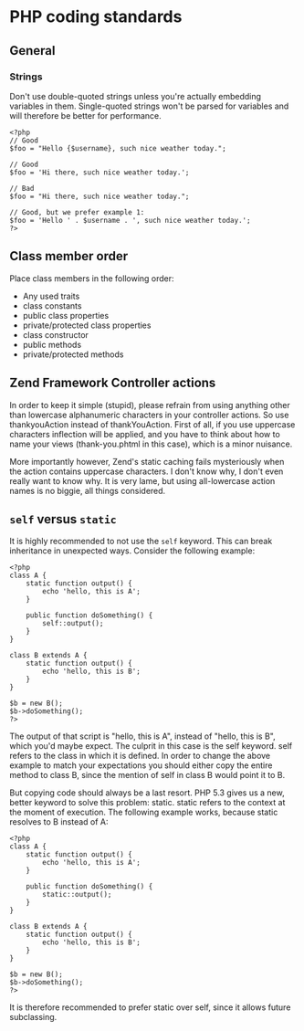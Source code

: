 # PHP coding standards

## General

### Strings
Don't use double-quoted strings unless you're actually embedding variables in them. Single-quoted strings won't be parsed for variables and will therefore be better for performance.

```
<?php
// Good
$foo = "Hello {$username}, such nice weather today."; 

// Good
$foo = 'Hi there, such nice weather today.';

// Bad
$foo = "Hi there, such nice weather today.";

// Good, but we prefer example 1:
$foo = 'Hello ' . $username . ', such nice weather today.';
?>
```

## Class member order

Place class members in the following order:

- Any used traits
- class constants
- public class properties
- private/protected class properties
- class constructor
- public methods
- private/protected methods

## Zend Framework Controller actions
In order to keep it simple (stupid), please refrain from using anything other than lowercase alphanumeric characters in your controller actions. 
So use thankyouAction instead of thankYouAction.
First of all, if you use uppercase characters inflection will be applied, and you have to think about how to name your views (thank-you.phtml in this case), which is a minor nuisance.

More importantly however, Zend's static caching fails mysteriously when the action contains uppercase characters. I don't know why, I don't even really want to know why. It is very lame, but using all-lowercase action names is no biggie, all things considered.

## `self` versus `static`
It is highly recommended to not use the `self` keyword. This can break inheritance in unexpected ways.
Consider the following example:
```
<?php
class A {
	static function output() {
		echo 'hello, this is A';
	}

	public function doSomething() {
		self::output();
	}
}

class B extends A {
	static function output() {
		echo 'hello, this is B';
	}
}

$b = new B();
$b->doSomething();
?>
```

The output of that script is "hello, this is A", instead of "hello, this is B", which you'd maybe expect. 
The culprit in this case is the self keyword. self refers to the class in which it is defined. In order to change the above example to match your expectations you should either copy the entire method to class B, since the mention of self in class B would point it to B.

But copying code should always be a last resort. PHP 5.3 gives us a new, better keyword to solve this problem: static.
static refers to the context at the moment of execution. The following example works, because static resolves to B instead of A:

```
<?php
class A {
	static function output() {
		echo 'hello, this is A';
	}

	public function doSomething() {
		static::output();
	}
}

class B extends A {
	static function output() {
		echo 'hello, this is B';
	}
}

$b = new B();
$b->doSomething();
?>
```

It is therefore recommended to prefer static over self, since it allows future subclassing.
